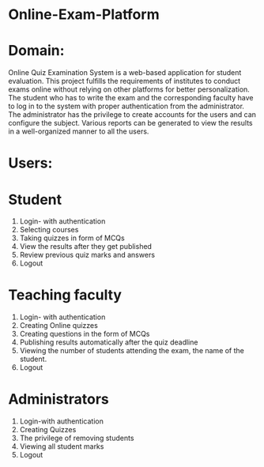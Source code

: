 # Online-Exam-Platform
# Domain:
 Online Quiz Examination System is a web-based application for student evaluation.
This project fulfills the requirements of institutes to conduct exams online without relying on
other platforms for better personalization. The student who has to write the exam and the
corresponding faculty have to log in to the system with proper authentication from the
administrator. The administrator has the privilege to create accounts for the users and can
configure the subject. Various reports can be generated to view the results in a well-organized
manner to all the users.
# Users:
# Student
  1. Login- with authentication
  2. Selecting courses
  3. Taking quizzes in form of MCQs
  4. View the results after they get published
  5. Review previous quiz marks and answers
  6. Logout
# Teaching faculty
  1. Login- with authentication
  2. Creating Online quizzes
  3. Creating questions in the form of MCQs
  4. Publishing results automatically after the quiz deadline
  5. Viewing the number of students attending the exam, the name of the student.
  8. Logout
# Administrators
  1. Login-with authentication
  2. Creating Quizzes
  3. The privilege of removing students
  4. Viewing all student marks
  5. Logout


